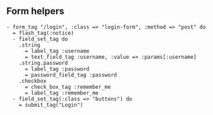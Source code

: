 ## Form helpers

    - form_tag "/login", :class => "login-form", :method => "post" do
      = flash_tag(:notice)
      - field_set_tag do 
        .string
          = label_tag :username
          = text_field_tag :username, :value => :params[:username]
        .string.password
          = label_tag :password
          = password_field_tag :password
        .checkbox
          = check_box_tag :remember_me
          = label_tag :remember_me
      - field_set_tag(:class => "buttons") do 
        = submit_tag("Login")
